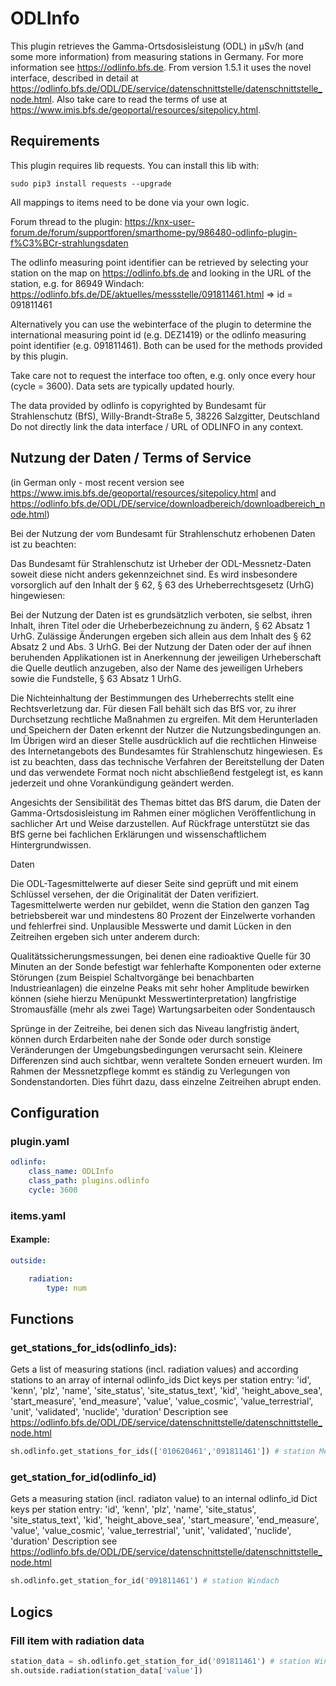# ODLInfo

This plugin retrieves the Gamma-Ortsdosisleistung (ODL) in µSv/h (and some more information) from measuring stations in Germany.
For more information see https://odlinfo.bfs.de.
From version 1.5.1 it uses the novel interface, described in detail at https://odlinfo.bfs.de/ODL/DE/service/datenschnittstelle/datenschnittstelle_node.html.
Also take care to read the terms of use at https://www.imis.bfs.de/geoportal/resources/sitepolicy.html.

## Requirements
This plugin requires lib requests. You can install this lib with:

```
sudo pip3 install requests --upgrade
```

All mappings to items need to be done via your own logic.

Forum thread to the plugin: https://knx-user-forum.de/forum/supportforen/smarthome-py/986480-odlinfo-plugin-f%C3%BCr-strahlungsdaten

The odlinfo measuring point identifier can be retrieved by selecting your station on the map on https://odlinfo.bfs.de and looking in the URL
of the station, e.g. for 86949 Windach: https://odlinfo.bfs.de/DE/aktuelles/messstelle/091811461.html => id = 091811461

Alternatively you can use the webinterface of the plugin to determine the international measuring point id (e.g. DEZ1419) 
or the odlinfo measuring point identifier (e.g. 091811461). Both can be used for the methods provided by this plugin.

Take care not to request the interface too often, e.g. only once every hour (cycle = 3600). Data sets are typically updated
hourly.

The data provided by odlinfo is copyrighted by Bundesamt für Strahlenschutz (BfS), Willy-Brandt-Straße 5, 38226 Salzgitter, Deutschland
Do not directly link the data interface / URL of ODLINFO in any context.

## Nutzung der Daten / Terms of Service
(in German only - most recent version see https://www.imis.bfs.de/geoportal/resources/sitepolicy.html and
https://odlinfo.bfs.de/ODL/DE/service/downloadbereich/downloadbereich_node.html)

Bei der Nutzung der vom Bundesamt für Strahlenschutz erhobenen Daten ist zu beachten:

Das Bundesamt für Strahlenschutz ist Urheber der ODL-Messnetz-Daten soweit diese nicht anders gekennzeichnet sind.
Es wird insbesondere vorsorglich auf den Inhalt der § 62, § 63 des Urheberrechtsgesetz (UrhG) hingewiesen:

Bei der Nutzung der Daten ist es grundsätzlich verboten, sie selbst, ihren Inhalt, ihren Titel oder die
Urheberbezeichnung zu ändern, § 62 Absatz 1 UrhG. Zulässige Änderungen ergeben sich allein aus dem Inhalt des § 62
Absatz 2 und Abs. 3 UrhG.
Bei der Nutzung der Daten oder der auf ihnen beruhenden Applikationen ist in Anerkennung der jeweiligen Urheberschaft
die Quelle deutlich anzugeben, also der Name des jeweiligen Urhebers sowie die Fundstelle, § 63 Absatz 1 UrhG.

Die Nichteinhaltung der Bestimmungen des Urheberrechts stellt eine Rechtsverletzung dar. Für diesen Fall behält sich
das BfS vor, zu ihrer Durchsetzung rechtliche Maßnahmen zu ergreifen. Mit dem Herunterladen und Speichern der Daten
erkennt der Nutzer die Nutzungsbedingungen an.
Im Übrigen wird an dieser Stelle ausdrücklich auf die rechtlichen Hinweise des Internetangebots des Bundesamtes für
Strahlenschutz hingewiesen. Es ist zu beachten, dass das technische Verfahren der Bereitstellung der Daten und das
verwendete Format noch nicht abschließend festgelegt ist, es kann jederzeit und ohne Vorankündigung geändert werden.

Angesichts der Sensibilität des Themas bittet das BfS darum, die Daten der Gamma-Ortsdosisleistung im Rahmen einer
möglichen Veröffentlichung in sachlicher Art und Weise darzustellen. Auf Rückfrage unterstützt sie das BfS gerne bei
fachlichen Erklärungen und wissenschaftlichem Hintergrundwissen.

Daten

Die ODL-Tagesmittelwerte auf dieser Seite sind geprüft und mit einem Schlüssel versehen, der die Originalität der
Daten verifiziert. Tagesmittelwerte werden nur gebildet, wenn die Station den ganzen Tag betriebsbereit war und
mindestens 80 Prozent der Einzelwerte vorhanden und fehlerfrei sind. Unplausible Messwerte und damit Lücken in den
Zeitreihen ergeben sich unter anderem durch:

Qualitätssicherungsmessungen, bei denen eine radioaktive Quelle für 30 Minuten an der Sonde befestigt war
fehlerhafte Komponenten oder externe Störungen (zum Beispiel Schaltvorgänge bei benachbarten Industrieanlagen) die
einzelne Peaks mit sehr hoher Amplitude bewirken können (siehe hierzu Menüpunkt Messwertinterpretation)
langfristige Stromausfälle (mehr als zwei Tage)
Wartungsarbeiten oder Sondentausch

Sprünge in der Zeitreihe, bei denen sich das Niveau langfristig ändert, können durch Erdarbeiten nahe der Sonde oder
durch sonstige Veränderungen der Umgebungsbedingungen verursacht sein. Kleinere Differenzen sind auch sichtbar, wenn
veraltete Sonden erneuert wurden. Im Rahmen der Messnetzpflege kommt es ständig zu Verlegungen von Sondenstandorten.
Dies führt dazu, dass einzelne Zeitreihen abrupt enden.

## Configuration

### plugin.yaml

```yaml
odlinfo:
    class_name: ODLInfo
    class_path: plugins.odlinfo
    cycle: 3600
```

### items.yaml

#### Example:

```yaml
outside:

    radiation:
        type: num
```

## Functions

### get_stations_for_ids(odlinfo_ids):
Gets a list of measuring stations (incl. radiation values) and according stations to an array of internal odlinfo_ids
Dict keys per station entry: 'id', 'kenn', 'plz', 'name', 'site_status', 'site_status_text', 'kid', 'height_above_sea', 'start_measure', 'end_measure', 'value', 'value_cosmic', 'value_terrestrial', 'unit', 'validated', 'nuclide', 'duration'
Description see https://odlinfo.bfs.de/ODL/DE/service/datenschnittstelle/datenschnittstelle_node.html

```python
sh.odlinfo.get_stations_for_ids(['010620461','091811461']) # station Meddewade and Windach
```

### get_station_for_id(odlinfo_id)
Gets a measuring station (incl. radiaton value) to an internal odlinfo_id
Dict keys per station entry: 'id', 'kenn', 'plz', 'name', 'site_status', 'site_status_text', 'kid', 'height_above_sea', 'start_measure', 'end_measure', 'value', 'value_cosmic', 'value_terrestrial', 'unit', 'validated', 'nuclide', 'duration'
Description see https://odlinfo.bfs.de/ODL/DE/service/datenschnittstelle/datenschnittstelle_node.html

```python
sh.odlinfo.get_station_for_id('091811461') # station Windach
```

## Logics

### Fill item with radiation data

```python
station_data = sh.odlinfo.get_station_for_id('091811461') # station Windach
sh.outside.radiation(station_data['value'])
```
